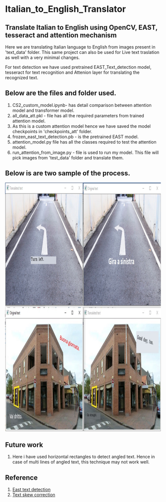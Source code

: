 # Italian_to_English_Translator
## Translate Italian to English using OpenCV, EAST, tesseract and attention mechanism 

Here we are translating Italian language to English from images present in 'text_data' folder.
This same project can also be used for Live text traslation as well with a very minimal changes.

For text detection we have used pretrained EAST_Text_detection model, tesseract for text recognition and Attenion layer for translating the recognized text.

## Below are the files and folder used.
1. CS2_custom_model.ipynb- has detail comparison between attention model and transformer model.
2. all_data_att.pkl - file has all the required parameters from trained attention model.
3. As this is a custom attention model hence we have saved the model checkpoints in 'checkpoints_att' folder.
4. frozen_east_text_detection.pb - is the pretrained EAST model.
5. attention_model.py file has all the classes required to test the attention model.
6. run_attention_from_image.py - file is used to run my model. This file will pick images from 'test_data' folder and translate them.

## Below is are two sample of the process.
<img src='https://github.com/Swarupbarua/Italian_to_English_Translator/blob/master/result.png?raw=true' width="800" height="400" />
<img src='https://github.com/Swarupbarua/Italian_to_English_Translator/blob/master/results1.jpg?raw=true' width="800" height="400" />

## Future work
1. Here i have used horizontal rectangles to detect angled text. Hence in case of multi lines of angled text, this technique may not work well.

## Reference
1. <a href="https://www.pyimagesearch.com/2018/08/20/opencv-text-detection-east-text-detector/"> East text detection </a>
2. <a href="https://www.pyimagesearch.com/2017/02/20/text-skew-correction-opencv-python/"> Text skew correction </a>
